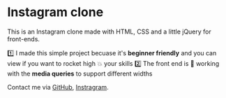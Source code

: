 # Instagram clone
This is an Instagram clone made with HTML, CSS and a little jQuery for front-ends.

:one: I made this simple project becuase it's __beginner friendly__ and you can view if you want to rocket high :boom: your skills
:two: The front end is :100: working with the **media queries** to support different widths

Contact me via [GitHub](https://github.com/sam0132nodier/), [Instragram](https://www.instagram.com/sam0132nodier/).
